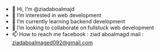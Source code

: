 - 👋 Hi, I’m @ziadaboalmajd
- 👀 I’m interested in web development 
- 🌱 I’m currently learning backend development
- 💞️ I’m looking to collaborate on fullstuck web development
- 📫 How to reach me
facebook : ziad aboalmagd
mail : ziadaboalmaged092@gmail.com


<!---
ziadaboalmajd/ziadaboalmajd is a ✨ special ✨ repository because its `README.md` (this file) appears on your GitHub profile.
You can click the Preview link to take a look at your changes.
--->
